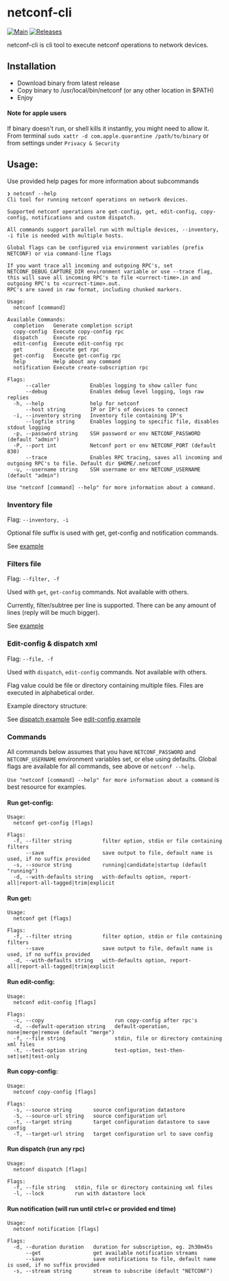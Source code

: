 # netconf-cli

[![Main](https://img.shields.io/github/actions/workflow/status/networkguild/netconf-cli/main.yaml?style=social)](https://github.com/networkguild/netconf-cli/actions/workflows/main.yaml)
[![Releases](https://img.shields.io/github/release/networkguild/netconf-cli/all.svg?style=social)](https://github.com/networkguild/netconf-cli/releases)

netconf-cli is cli tool to execute netconf operations to network devices.

## Installation

- Download binary from latest release
- Copy binary to /usr/local/bin/netconf (or any other location in $PATH)
- Enjoy

#### Note for apple users

If binary doesn't run, or shell kills it instantly, you might need to allow it. From terminal `sudo xattr -d com.apple.quarantine /path/to/binary` 
or from settings under `Privacy & Security`

## Usage:

Use provided help pages for more information about subcommands
```
❯ netconf --help
Cli tool for running netconf operations on network devices.

Supported netconf operations are get-config, get, edit-config, copy-config, notifications and custom dispatch.

All commands support parallel run with multiple devices, --inventory, -i file is needed with multiple hosts.

Global flags can be configured via environment variables (prefix NETCONF) or via command-line flags

If you want trace all incoming and outgoing RPC's, set NETCONF_DEBUG_CAPTURE_DIR environment variable or use --trace flag,
this will save all incoming RPC's to file <currect-time>.in and outgoing RPC's to <currect-time>.out.
RPC's are saved in raw format, including chunked markers.

Usage:
  netconf [command]

Available Commands:
  completion   Generate completion script
  copy-config  Execute copy-config rpc
  dispatch     Execute rpc
  edit-config  Execute edit-config rpc
  get          Execute get rpc
  get-config   Execute get-config rpc
  help         Help about any command
  notification Execute create-subscription rpc

Flags:
      --caller             Enables logging to show caller func
      --debug              Enables debug level logging, logs raw replies
  -h, --help               help for netconf
      --host string        IP or IP's of devices to connect
  -i, --inventory string   Inventory file containing IP's
      --logfile string     Enables logging to specific file, disables stdout logging
  -p, --password string    SSH password or env NETCONF_PASSWORD (default "admin")
  -P, --port int           Netconf port or env NETCONF_PORT (default 830)
      --trace              Enables RPC tracing, saves all incoming and outgoing RPC's to file. Default dir $HOME/.netconf
  -u, --username string    SSH username or env NETCONF_USERNAME (default "admin")

Use "netconf [command] --help" for more information about a command.
```
### Inventory file
Flag: `--inventory, -i`

Optional file suffix is used with get, get-config and notification commands. 

See [example](examples/hosts.ini)

### Filters file
Flag: `--filter, -f`

Used with `get`, `get-config` commands. Not available with others.

Currently, filter/subtree per line is supported. There can be any amount of lines (reply will be much bigger).

See [example](examples/filters.xml)

### Edit-config & dispatch xml
Flag: `--file, -f`

Used with `dispatch`, `edit-config` commands. Not available with others.

Flag value could be file or directory containing multiple files.
Files are executed in alphabetical order.

Example directory structure:

See [dispatch example](examples/dispatch)
See [edit-config example](examples/edit-config)

### Commands
All commands below assumes that you have `NETCONF_PASSWORD` and `NETCONF_USERNAME` environment variables set, or else using defaults.
Global flags are available for all commands, see above or `netconf --help`.

`Use "netconf [command] --help" for more information about a command` is best resource for examples.

#### Run get-config:
```
Usage:
  netconf get-config [flags]

Flags:
  -f, --filter string          filter option, stdin or file containing filters
      --save                   save output to file, default name is used, if no suffix provided
  -s, --source string          running|candidate|startup (default "running")
  -d, --with-defaults string   with-defaults option, report-all|report-all-tagged|trim|explicit
```

#### Run get:
```
Usage:
  netconf get [flags]

Flags:
  -f, --filter string          filter option, stdin or file containing filters
      --save                   save output to file, default name is used, if no suffix provided
  -d, --with-defaults string   with-defaults option, report-all|report-all-tagged|trim|explicit
```

#### Run edit-config:
```
Usage:
  netconf edit-config [flags]

Flags:
  -c, --copy                       run copy-config after rpc's
  -d, --default-operation string   default-operation, none|merge|remove (default "merge")
  -f, --file string                stdin, file or directory containing xml files
  -t, --test-option string         test-option, test-then-set|set|test-only
```

#### Run copy-config:
```
Usage:
  netconf copy-config [flags]

Flags:
  -s, --source string       source configuration datastore
  -S, --source-url string   source configuration url
  -t, --target string       target configuration datastore to save config
  -T, --target-url string   target configuration url to save config
```

#### Run dispatch (run any rpc)
```
Usage:
  netconf dispatch [flags]

Flags:
  -f, --file string   stdin, file or directory containing xml files
  -l, --lock          run with datastore lock
```

#### Run notification (will run until ctrl+c or provided end time)
```
Usage:
  netconf notification [flags]

Flags:
  -d, --duration duration   duration for subscription, eg. 2h30m45s
      --get                 get available notification streams
      --save                save notifications to file, default name is used, if no suffix provided
  -s, --stream string       stream to subscribe (default "NETCONF")
```
